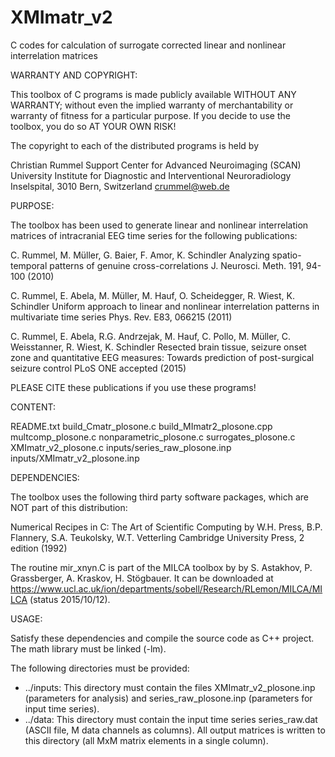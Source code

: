 # XMImatr_v2
C codes for calculation of surrogate corrected linear and nonlinear interrelation matrices



WARRANTY AND COPYRIGHT:

This toolbox of C programs is made publicly available WITHOUT ANY WARRANTY; without even the implied warranty of merchantability or warranty of fitness for a particular purpose. If you decide to use the toolbox, you do so AT YOUR OWN RISK!

The copyright to each of the distributed programs is held by 

Christian Rummel 
Support Center for Advanced Neuroimaging (SCAN)
University Institute for Diagnostic and Interventional Neuroradiology
Inselspital, 3010 Bern, Switzerland
crummel@web.de



PURPOSE:

The toolbox has been used to generate linear and nonlinear interrelation matrices of intracranial EEG time series for the following publications:

C. Rummel, M. Müller, G. Baier, F. Amor, K. Schindler
Analyzing spatio-temporal patterns of genuine cross-correlations
J. Neurosci. Meth. 191, 94-100 (2010)

C. Rummel, E. Abela, M. Müller, M. Hauf, O. Scheidegger, R. Wiest, K. Schindler
Uniform approach to linear and nonlinear interrelation patterns in multivariate time series
Phys. Rev. E83, 066215 (2011)

C. Rummel, E. Abela, R.G. Andrzejak, M. Hauf, C. Pollo, M. Müller, C. Weisstanner, R. Wiest, K. Schindler
Resected brain tissue, seizure onset zone and quantitative EEG measures:
Towards prediction of post-surgical seizure control
PLoS ONE accepted (2015)

PLEASE CITE these publications if you use these programs! 



CONTENT:

README.txt
build_Cmatr_plosone.c
build_MImatr2_plosone.cpp
multcomp_plosone.c
nonparametric_plosone.c
surrogates_plosone.c
XMImatr_v2_plosone.c
inputs/series_raw_plosone.inp
inputs/XMImatr_v2_plosone.inp



DEPENDENCIES:

The toolbox uses the following third party software packages, which are NOT part of this distribution:

Numerical Recipes in C: The Art of Scientific Computing
by W.H. Press, B.P. Flannery, S.A. Teukolsky, W.T. Vetterling
Cambridge University Press, 2 edition (1992)

The routine mir_xnyn.C is part of the MILCA toolbox by
by S. Astakhov, P. Grassberger, A. Kraskov, H. Stögbauer. 
It can be downloaded at https://www.ucl.ac.uk/ion/departments/sobell/Research/RLemon/MILCA/MILCA (status 2015/10/12). 



USAGE:

Satisfy these dependencies and compile the source code as C++ project. The math library must be linked (-lm). 

The following directories must be provided:
- ../inputs: This directory must contain the files XMImatr_v2_plosone.inp (parameters for analysis) and series_raw_plosone.inp (parameters for input time series). 
- ../data: This directory must contain the input time series series_raw.dat (ASCII file, M data channels as columns). All output matrices is written to this directory (all MxM matrix elements in a single column). 



